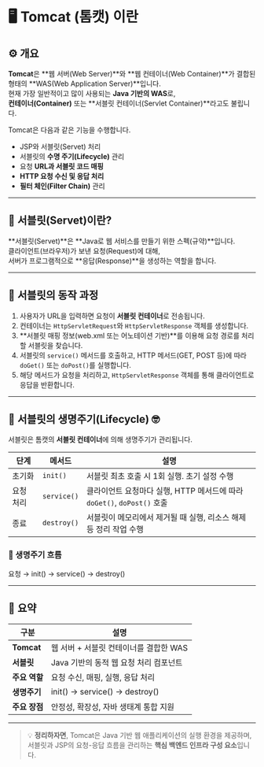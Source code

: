 # 🖥️ Tomcat (톰캣) 이란

## ⚙️ 개요

**Tomcat**은 **웹 서버(Web Server)**와 **웹 컨테이너(Web Container)**가 결합된 형태의 **WAS(Web Application Server)**입니다.  
현재 가장 일반적이고 많이 사용되는 **Java 기반의 WAS**로,  
**컨테이너(Container)** 또는 **서블릿 컨테이너(Servlet Container)**라고도 불립니다.

Tomcat은 다음과 같은 기능을 수행합니다.

- JSP와 서블릿(Servet) 처리
- 서블릿의 **수명 주기(Lifecycle)** 관리
- 요청 **URL과 서블릿 코드 매핑**
- **HTTP 요청 수신 및 응답 처리**
- **필터 체인(Filter Chain)** 관리

---

## 🤔 서블릿(Servet)이란?

**서블릿(Servet)**은 **Java로 웹 서비스를 만들기 위한 스펙(규약)**입니다.  
클라이언트(브라우저)가 보낸 요청(Request)에 대해,  
서버가 프로그램적으로 **응답(Response)**을 생성하는 역할을 합니다.

---

## 🔄 서블릿의 동작 과정

1. 사용자가 URL을 입력하면 요청이 **서블릿 컨테이너**로 전송됩니다.
2. 컨테이너는 `HttpServletRequest`와 `HttpServletResponse` 객체를 생성합니다.
3. **서블릿 매핑 정보(web.xml 또는 어노테이션 기반)**를 이용해 요청 경로를 처리할 서블릿을 찾습니다.
4. 서블릿의 `service()` 메서드를 호출하고, HTTP 메서드(GET, POST 등)에 따라  
   `doGet()` 또는 `doPost()`를 실행합니다.
5. 해당 메서드가 요청을 처리하고, `HttpServletResponse` 객체를 통해 클라이언트로 응답을 반환합니다.

---

## 🧬 서블릿의 생명주기(Lifecycle) 🤓

서블릿은 톰캣의 **서블릿 컨테이너**에 의해 생명주기가 관리됩니다.

| 단계      | 메서드      | 설명                                                                    |
| --------- | ----------- | ----------------------------------------------------------------------- |
| 초기화    | `init()`    | 서블릿 최초 호출 시 1회 실행. 초기 설정 수행                            |
| 요청 처리 | `service()` | 클라이언트 요청마다 실행, HTTP 메서드에 따라 `doGet()`, `doPost()` 호출 |
| 종료      | `destroy()` | 서블릿이 메모리에서 제거될 때 실행, 리소스 해제 등 정리 작업 수행       |

### 🔁 생명주기 흐름

요청 → init() → service() → destroy()

---

## 📘 요약

| 구분          | 설명                                   |
| ------------- | -------------------------------------- |
| **Tomcat**    | 웹 서버 + 서블릿 컨테이너를 결합한 WAS |
| **서블릿**    | Java 기반의 동적 웹 요청 처리 컴포넌트 |
| **주요 역할** | 요청 수신, 매핑, 실행, 응답 처리       |
| **생명주기**  | init() → service() → destroy()         |
| **주요 장점** | 안정성, 확장성, 자바 생태계 통합 지원  |

---

> 💡 **정리하자면**, Tomcat은 Java 기반 웹 애플리케이션의 실행 환경을 제공하며,  
> 서블릿과 JSP의 요청-응답 흐름을 관리하는 **핵심 백엔드 인프라 구성 요소**입니다.
